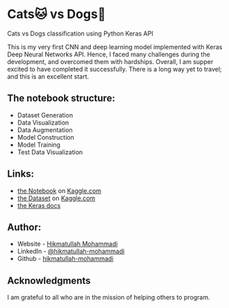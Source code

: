 # Cats🐱 vs Dogs🐶 
Cats vs Dogs classification using Python Keras API 

This is my very first CNN and deep learning model implemented with Keras Deep Neural Networks API. Hence, I faced many challenges during the development, and overcomed them with hardships.
Overall, I am supper excited to have completed it successfully. There is a long way yet to travel; and this is an excellent start.

## The notebook structure:
- Dataset Generation
- Data Visualization
- Data Augmentation
- Model Construction
- Model Training
- Test Data Visualization

## Links:
- [the Notebook](https://www.kaggle.com/code/hikmatullahmohammadi/keras-cats-vs-dogs-classification-step-by-step) on [Kaggle.com](http://kaggle.com/)
- [the Dataset](https://www.kaggle.com/datasets/tongpython/cat-and-dog) on [Kaggle.com](http://kaggle.com/)
- [the Keras docs](https://keras.io/)

## Author:
- Website - [Hikmatullah Mohammadi](https://hikmatullah-mohammadi.netlify.app)
- LinkedIn - [@hikmatullah-mohammadi](https://www.linkedin.com/in/hikmatullah-mohammadi-871550225)
- Github - [hikmatullah-mohammadi](https:www.github.com/hikmatullah-mohammadi)

## Acknowledgments
I am grateful to all who are in the mission of helping others to program. 